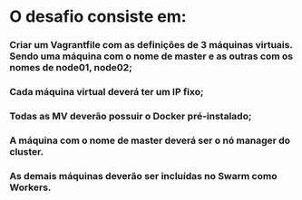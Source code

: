 # O desafio consiste em:

### Criar um Vagrantfile com as definições de 3 máquinas virtuais. Sendo uma máquina com o nome de master e as outras com os nomes de node01, node02; 
### Cada máquina virtual deverá ter um IP fixo; 
### Todas as MV deverão possuir o Docker pré-instalado; 
### A máquina com o nome de master deverá ser o nó manager do cluster. 
### As demais máquinas deverão ser incluídas no Swarm como Workers. 